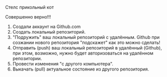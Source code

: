 Стелс прикольный кот

Совершенно верно!!!


1. Создали аккаунт на Github.com
2. Создать локальный репозиторий.
3. "Подружить" ваш локальный репозиторий с удалённым. Github при созжании нового репозитория "подскажет" как это можно сделать!
4. Отправить (push) ваш локальный репозиторий в удалённый (Github), при этом, возможно, нужно будет авторизоваться на удалённом репозитории.
5. Провести изменения "с другого компьютера".
6. Выкачать (pull) актуальное состояние из другого репозитория.
 